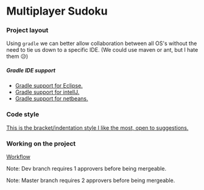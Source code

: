 # Multiplayer Sudoku

### Project layout

Using `gradle` we can better allow collaboration between all OS's without the
need to tie us down to a specific IDE. (We could use maven or ant, but I hate
them 😥)

##### Gradle IDE support

 - [Gradle support for Eclipse.](https://www.vogella.com/tutorials/EclipseGradle/article.html)
 - [Gradle support for intellJ.](https://www.jetbrains.com/help/idea/getting-started-with-gradle.html)
 - [Gradle support for netbeans.](http://plugins.netbeans.org/plugin/44510/gradle-support)

### Code style

[This is the bracket/indentation style I like the most, open to suggestions.](https://en.wikipedia.org/wiki/Indentation_style#Variant:_1TBS_(OTBS))

### Working on the project

[Workflow](https://www.atlassian.com/git/tutorials/comparing-workflows/feature-branch-workflow)

Note: Dev branch requires 1 approvers before being mergeable.

Note: Master branch requires 2 approvers before being mergeable.
